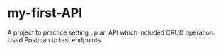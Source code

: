 # my-first-API
A project to practice setting up an API which included CRUD operation. Used Postman to test endpoints.
